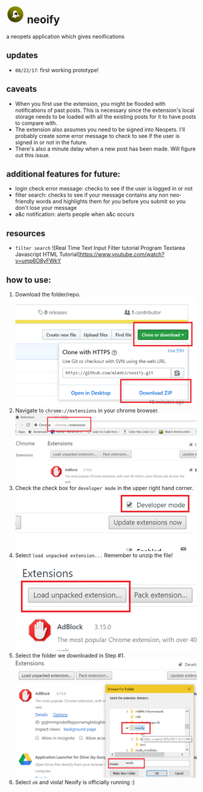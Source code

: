 # ![logo](img/neoify-48.png) neoify 
a neopets application which gives neoifications

## updates
* `08/22/17`: first working prototype!

## caveats
* When you first use the extension, you might be flooded with notifications of past posts. This is necessary since the extension's local storage needs to be loaded with all the existing posts for it to have posts to compare with.
* The extension also assumes you need to be signed into Neopets. I'll probably create some error message to check to see if the user is signed in or not in the future. 
* There's also a minute delay when a new post has been made. Will figure out this issue. 

## additional features for future:
* login check error message: checks to see if the user is logged in or not
* filter search: checks to see if your message contains any non neo-friendly words and highlights them for you before you submit so you don't lose your message
* a&c notification: alerts people when a&c occurs

## resources
* `filter search` ![Real Time Text Input Filter tutorial Program Textarea Javascript HTML Tutorial]https://www.youtube.com/watch?v=ump6O8yFWkY

## how to use:
1. Download the folder/repo.
![alt tag](img/screenshots/step_1.png)
2. Navigate to `chrome://extensions` in your chrome browser.
![alt tag](img/screenshots/step_2.png)
3. Check the check box for `developer mode` in the upper right hand corner.
![alt tag](img/screenshots/step_3.png)
4. Select `load unpacked extension...` Remember to unzip the file!
![alt tag](img/screenshots/step_4.png)
5. Select the folder we downloaded in Step #1.
![alt tag](img/screenshots/step_5.png)
6. Select `ok` and viola! Neoify is officially running :)